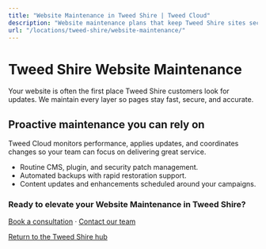 ```yaml
---
title: "Website Maintenance in Tweed Shire | Tweed Cloud"
description: "Website maintenance plans that keep Tweed Shire sites secure and up to date."
url: "/locations/tweed-shire/website-maintenance/"
---
```


# Tweed Shire Website Maintenance

Your website is often the first place Tweed Shire customers look for updates. We maintain every layer so pages stay fast, secure, and accurate.

## Proactive maintenance you can rely on

Tweed Cloud monitors performance, applies updates, and coordinates changes so your team can focus on delivering great service.

- Routine CMS, plugin, and security patch management.
- Automated backups with rapid restoration support.
- Content updates and enhancements scheduled around your campaigns.

### Ready to elevate your Website Maintenance in Tweed Shire?

[Book a consultation](/consultation/) · [Contact our team](/contact/)

[Return to the Tweed Shire hub](/locations/tweed-shire/)
